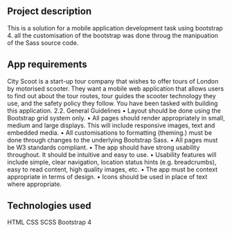 ## Project description

This is a solution for a mobile application development task using bootstrap 4. all the customisation of the bootstrap was done throug the manipuation of the Sass source code.

## App requirements
City Scoot is a start-up tour company that wishes to offer tours of London by
motorised scooter. They want a mobile web application that allows users to find out
about the tour routes, tour guides the scooter technology they use, and the safety
policy they follow. You have been tasked with building this application.
2.2. General Guidelines
• Layout should be done using the Bootstrap grid system only.
• All pages should render appropriately in small, medium and large displays. This
will include responsive images, text and embedded media.
• All customisations to formatting (theming.) must be done through changes to
the underlying Bootstrap Sass.
• All pages must be W3 standards compliant.
• The app should have strong usability throughout. It should be intuitive and easy
to use.
• Usability features will include simple, clear navigation, location status hints
(e.g. breadcrumbs), easy to read content, high quality images, etc.
• The app must be context appropriate in terms of design.
• Icons should be used in place of text where appropriate. 

## Technologies used

HTML
CSS
SCSS
Bootstrap 4
